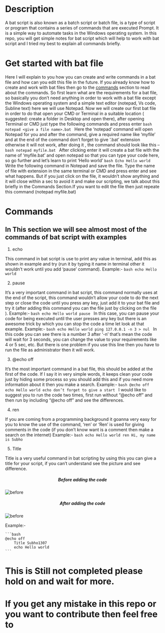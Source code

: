 # Description 
A bat script is also known as a batch script or batch file, is a type of script or program that contains a series of commands that are executed Prompt. It is a simple way to automate tasks in the Windows operating system. In this repo, you will get simple  notes for bat script which will help to work with bat script and I tried my best to explain all commands briefly. 

# Get started with bat file
Here I will explain to you how you can create and write commands in a bat file and how can you edit this file in the future. If you already know how to create and work with bat files then go to the [commands](#com)  section to read about the commands.
So first learn what are the requirements for a bat file, so basically you don’t need anything in order to work with a bat file except the Windows operating system and a simple text editor (notepad, Vs code, Subline text) here we will use Notepad.
Now we will create our first bat file in order to do that open your CMD or Terminal in a suitable location ( suggested: create a folder in Desktop and open there), after opening Terminal or CMD just type the following commands and press enter
    ```bash
        notepad <give a file name>.bat
    ```
Here the ‘notepad’ command will open Notepad for you and after the command, give a required name like ‘myfile’ and at the end of the command don’t forget to give ‘.bat’ extension otherwise it will not work, after doing it , the command should look like this –
   	```bash
    	notepad myfile.bat
   	```
	After clicking enter it will create a bat file with the name of ‘myfile.bat’ and open notepad so that you can type your code here, so go further and let’s 		learn to print ‘Hello world’
   	```bash
    	Echo Hello world
   	```
Write the following command in Notepad and save the file. Type the name of file with extension in the same terminal or CMD and press enter and see what happens. But if you just click on the file, it wouldn’t show anything and it will close within a sec to avoid it and make our scripting, we talk about this 		briefly in the Commands Section.If you want to edit the file then just repeate this command (notepad myfile.bat)
# Commands 
<h2 id="com"> In This section we will see almost most of the commands of bat script with examples</h2>

1.	echo

This command in bat script is use to print any value in terminal, add this as shown in example and try (run it by typing it name in terminal other it wouldn’t work until you add ‘pause’ command).
Example:-
	```bash
 	 echo Hello world
	```

2.	pause

It’s a very important command in bat script, this command normally uses at the end of the script, this command wouldn’t allow your code to do the next step or close the code until you press any key, just add it to your bat file and try it (after adding this command you can the file just by clicking on the file ).
Example:-
	```bash
    	echo Hello world
    	pause
	```
In this case, you can pause your code for being executed until the user presses any key but there is an awesome trick by which you can stop the code a time let look at that example.
Example:-
	```bash
    	echo Hello world
    	ping 127.0.0.1 -n 3 > nul
	```
In this code you can see there is a number 3 after ‘-n’ that’s mean the code will wait for 3 seconds, you can change the value to your requirements like 4 or 5 sec, etc. But there is one problem if you use this line then you have to run the file as administrator then it will work.

3.	@echo off

It’s the most important command in a bat file, this should be added at the first of the code. If I say it in very simple words, it keeps clean your code just by hiding some process so you should add this and if you need more information about it then you make a search.
 Example:-
	```bash
		@echo off
        	echo Hello world
	 	echo don’t forget to give a start
	```
I would like to suggest you to run the code two times, first run without “@echo off” and then run by including “@echo off” and see the differences.

4.	 ren

If you are coming from a programming background it goanna very easy for you to know the use of the command, ‘ren’ or ‘Ren’ is used for giving comments in the code (if you don’t know want is a comment then make a search on the internet)
Example:-
	```bash
    	echo Hello world
	ren Hi, my name is Subho
	```
   
5.	Title <name>

Title is a very useful command in bat scripting by using this you can give a title for your script, if you can’t understand see the picture and see difference.
					<h5 style="text-align: center;">Before adding the code</h5>
     ![before](https://github.com/Subhodip1307/Batch-Script-Guide/assets/111901004/ec67ab9b-608d-4d27-bdb4-89ed290c30f0)
					<h5 style="text-align: center;">After adding the code</h5>
![before](https://github.com/Subhodip1307/Batch-Script-Guide/assets/111901004/573ba17e-335d-43a1-bce7-711158a087ef)


   
Example:-

	```bash
   	@echo off
    	Title Subho1307
    	echo Hello world	
	```
# This is Still not completed please hold on and wait for more.

# If you get any mistake in this repo or you want to contribute then feel free to 





